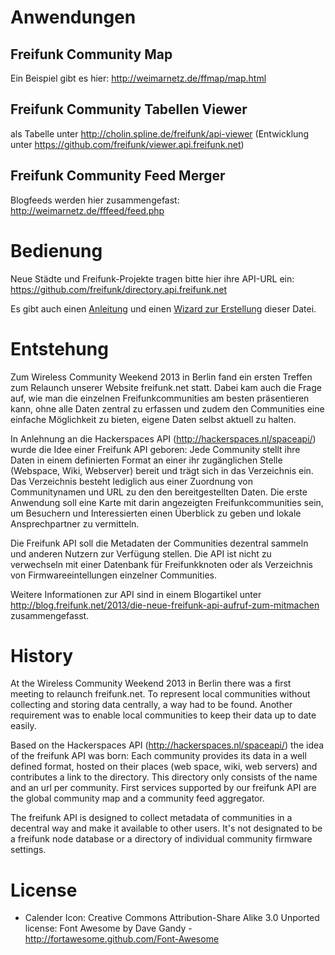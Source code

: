 Anwendungen
===========

Freifunk Community Map
----------------------

Ein Beispiel gibt es hier: http://weimarnetz.de/ffmap/map.html

Freifunk Community Tabellen Viewer
--------------------------
als Tabelle unter http://cholin.spline.de/freifunk/api-viewer
(Entwicklung unter https://github.com/freifunk/viewer.api.freifunk.net)


Freifunk Community Feed Merger
------------------------------

Blogfeeds werden hier zusammengefast: http://weimarnetz.de/fffeed/feed.php

Bedienung
=========

Neue Städte und Freifunk-Projekte tragen bitte hier ihre API-URL ein:
https://github.com/freifunk/directory.api.freifunk.net

Es gibt auch einen [Anleitung](http://blog.freifunk.net/2014/6-schritten-zum-apifile) und einen [Wizard zur Erstellung](http://freifunk.net/api-generator/) dieser Datei.


Entstehung
==========

Zum Wireless Community Weekend 2013 in Berlin fand ein ersten Treffen
zum Relaunch unserer Website freifunk.net statt. Dabei kam auch die
Frage auf, wie man die einzelnen Freifunkcommunities am besten
präsentieren kann, ohne alle Daten zentral zu erfassen und zudem den
Communities eine einfache Möglichkeit zu bieten, eigene Daten selbst
aktuell zu halten.

In Anlehnung an die Hackerspaces API (http://hackerspaces.nl/spaceapi/)
wurde die Idee einer Freifunk API geboren: Jede Community stellt ihre
Daten in einem definierten Format an einer ihr zugänglichen Stelle
(Webspace, Wiki, Webserver) bereit und trägt sich in das Verzeichnis
ein. Das Verzeichnis besteht lediglich aus einer Zuordnung von
Communitynamen und URL zu den den bereitgestellten Daten. Die erste
Anwendung soll eine Karte mit darin angezeigten Freifunkcommunities
sein, um Besuchern und Interessierten einen Überblick zu geben und
lokale Ansprechpartner zu vermitteln.

Die Freifunk API soll die Metadaten der Communities dezentral sammeln und anderen Nutzern zur Verfügung stellen. Die API ist nicht zu verwechseln mit einer Datenbank für Freifunkknoten oder als Verzeichnis von Firmwareeintellungen einzelner Communities.

Weitere Informationen zur API sind in einem Blogartikel unter http://blog.freifunk.net/2013/die-neue-freifunk-api-aufruf-zum-mitmachen zusammengefasst.

History
=======

At the Wireless Community Weekend 2013 in Berlin there was a first meeting to relaunch freifunk.net. To represent local communities without collecting and storing data centrally, a way had to be found. Another requirement was to enable local communities to keep their data up to date easily.

Based on the Hackerspaces API (http://hackerspaces.nl/spaceapi/) the idea of the freifunk API was born: Each community provides its data in a well defined format, hosted on their places (web space, wiki, web servers) and contributes a link to the directory. This directory only consists of the name and an url per community. First services supported by our freifunk API are the global community map and a community feed aggregator.

The freifunk API is designed to collect metadata of communities in a decentral way and make it available to other users. It's not designated to be a freifunk node database or a directory of individual community firmware settings.

License
=======
- Calender Icon: Creative Commons Attribution-Share Alike 3.0 Unported license: Font Awesome by Dave Gandy - http://fortawesome.github.com/Font-Awesome
